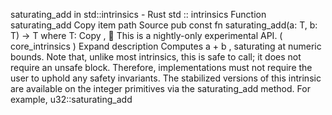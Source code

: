 saturating_add in std::intrinsics - Rust
std
::
intrinsics
Function
saturating_add
Copy item path
Source
pub const fn saturating_add<T>(a: T, b: T) -> T
where
    T:
Copy
,
🔬
This is a nightly-only experimental API. (
core_intrinsics
)
Expand description
Computes
a + b
, saturating at numeric bounds.
Note that, unlike most intrinsics, this is safe to call;
it does not require an
unsafe
block.
Therefore, implementations must not require the user to uphold
any safety invariants.
The stabilized versions of this intrinsic are available on the integer
primitives via the
saturating_add
method. For example,
u32::saturating_add